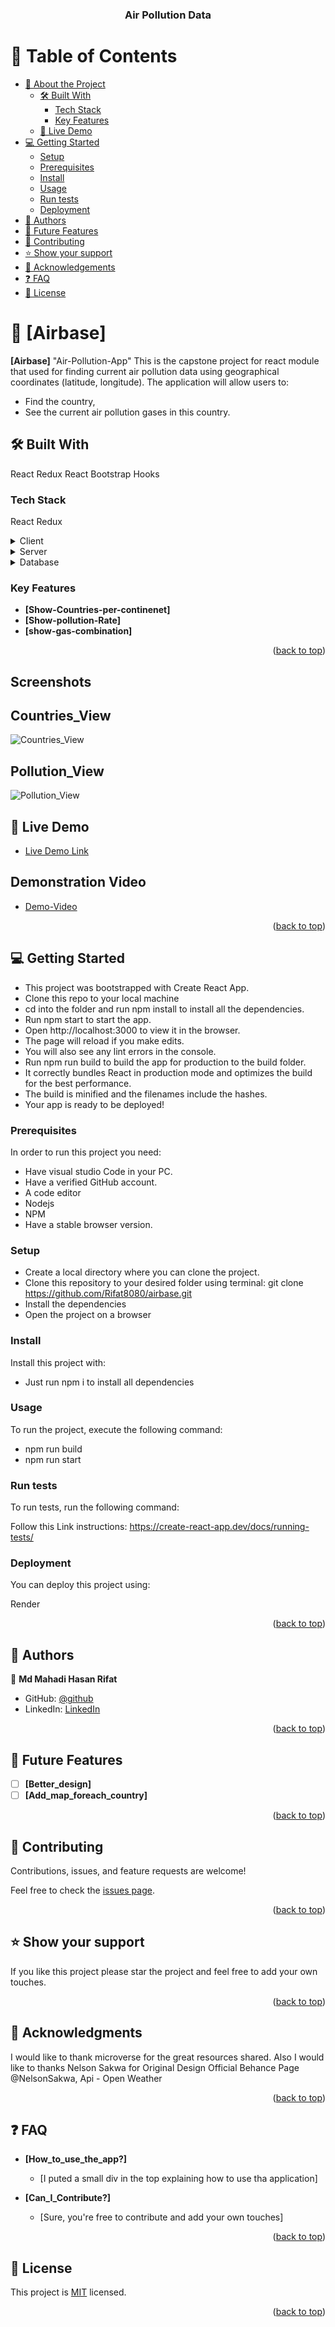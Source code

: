 <div align="center">
 
  <h3><b>Air Pollution Data</b></h3>

</div>

# 📗 Table of Contents

- [📖 About the Project](#about-project)
  - [🛠 Built With](#built-with)
    - [Tech Stack](#tech-stack)
    - [Key Features](#key-features)
  - [🚀 Live Demo](#live-demo)
- [💻 Getting Started](#getting-started)
  - [Setup](#setup)
  - [Prerequisites](#prerequisites)
  - [Install](#install)
  - [Usage](#usage)
  - [Run tests](#run-tests)
  - [Deployment](#triangular_flag_on_post-deployment)
- [👥 Authors](#authors)
- [🔭 Future Features](#future-features)
- [🤝 Contributing](#contributing)
- [⭐️ Show your support](#support)
- [🙏 Acknowledgements](#acknowledgements)
- [❓ FAQ](#faq)
- [📝 License](#license)

# 📖 [Airbase] <a name="about-project"></a>

**[Airbase]** "Air-Pollution-App" This is the capstone project for react module that used for finding current air pollution data using geographical coordinates (latitude, longitude). The application will allow users to:
- Find the country,
- See the current air pollution gases in this country.

## 🛠 Built With 
<a name="built-with"> React </a>
<a name="built-with"> Redux </a>
<a name="built-with"> React Bootstrap</a>
<a name="built-with"> Hooks</a>

### Tech Stack 
<a name="tech-stack">React Redux</a>


<details>
  <summary>Client</summary>
  <ul>
    <li><a href="https://react.org/">React</a></li>
    <li><a href="https://css.org/">Redux</a></li>
    <li><a href="https://css.org/">React Bootstrap</a></li>
  </ul>
</details>

<details>
  <summary>Server</summary>
  <ul>
    <li>Render</li>
  </ul>
</details>

<details>
<summary>Database</summary>
  <ul>
   <li><a href="https://restcountries.com/">Restcountries API</a></li>
   <li><a href="https://openweathermap.org/api/air-pollution">OpenWeatherMap API</a></li>
  </ul>
</details>

### Key Features <a name="key-features"></a>

- **[Show-Countries-per-continenet]**
- **[Show-pollution-Rate]**
- **[show-gas-combination]**

<p align="right">(<a href="#readme-top">back to top</a>)</p>

## Screenshots

## Countries_View
![Countries_View](./src/assets/continents-screenshoot.png)

## Pollution_View
![Pollution_View](./src/assets/Pollution-screenshoot.png)

## 🚀 Live Demo <a name="live-demo"></a>

- [Live Demo Link](https://airbase.onrender.com/)

## Demonstration Video
- [Demo-Video]()

<p align="right">(<a href="#readme-top">back to top</a>)</p>

## 💻 Getting Started <a name="getting-started"></a>

- This project was bootstrapped with Create React App.
- Clone this repo to your local machine 
- cd into the folder and run npm install to install all the dependencies.
- Run npm start to start the app.
- Open http://localhost:3000 to view it in the browser.
- The page will reload if you make edits.
- You will also see any lint errors in the console.
- Run npm run build to build the app for production to the build folder.
- It correctly bundles React in production mode and optimizes the build for the best performance.
- The build is minified and the filenames include the hashes.
- Your app is ready to be deployed!

### Prerequisites

In order to run this project you need:

- Have visual studio Code in your PC.
- Have a verified GitHub account.
- A code editor
- Nodejs
- NPM
- Have a stable browser version.

### Setup

- Create a local directory where you can clone the project.
- Clone this repository to your desired folder using terminal: 
git clone  https://github.com/Rifat8080/airbase.git
- Install the dependencies
- Open the project on a browser

### Install

Install this project with:

- Just run npm i to install all dependencies

### Usage

To run the project, execute the following command:

- npm run build
- npm run start

### Run tests

To run tests, run the following command:

Follow this Link instructions: https://create-react-app.dev/docs/running-tests/

### Deployment

You can deploy this project using:

Render 

<p align="right">(<a href="#readme-top">back to top</a>)</p>

## 👥 Authors <a name="authors"></a>


👤 **Md Mahadi Hasan Rifat**

- GitHub: [@github](https://github.com/Rifat8080)
- LinkedIn: [LinkedIn](https://www.linkedin.com/in/mdmahadihasanrifat/)


<p align="right">(<a href="#readme-top">back to top</a>)</p>

## 🔭 Future Features <a name="future-features"></a>

- [ ] **[Better_design]**
- [ ] **[Add_map_foreach_country]**

<p align="right">(<a href="#readme-top">back to top</a>)</p>

## 🤝 Contributing <a name="contributing"></a>

Contributions, issues, and feature requests are welcome!

Feel free to check the [issues page](https://github.com/Rifat8080/airbase/issues).

<p align="right">(<a href="#readme-top">back to top</a>)</p>

## ⭐️ Show your support <a name="support"></a>


If you like this project please star the project and feel free to add your own touches.

<p align="right">(<a href="#readme-top">back to top</a>)</p>


## 🙏 Acknowledgments <a name="acknowledgements"></a>


I would like to thank microverse for the great resources shared. Also I would like to thanks Nelson Sakwa for Original Design Official Behance Page @NelsonSakwa, Api - Open Weather

<p align="right">(<a href="#readme-top">back to top</a>)</p>


## ❓ FAQ <a name="faq"></a>


- **[How_to_use_the_app?]**

  - [I puted a small div in the top explaining how to use tha application]

- **[Can_I_Contribute?]**

  - [Sure, you're free to contribute and add your own touches]

<p align="right">(<a href="#readme-top">back to top</a>)</p>


## 📝 License <a name="license"></a>

This project is [MIT](./LICENSE) licensed.

<p align="right">(<a href="#readme-top">back to top</a>)</p>
